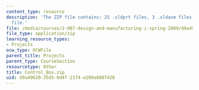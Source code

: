 ```yaml
---
content_type: resource
description: 'The ZIP file contains: 25 .sldprt files, 3 .sldasm files, and 1 .swj
  file.'
file: /media/courses/2-007-design-and-manufacturing-i-spring-2009/d9a4962035d50d4f21f4e209a688f428_Control_Box.zip
file_type: application/zip
learning_resource_types:
- Projects
ocw_type: OCWFile
parent_title: Projects
parent_type: CourseSection
resourcetype: Other
title: Control_Box.zip
uid: d9a49620-35d5-0d4f-21f4-e209a688f428
---
```

